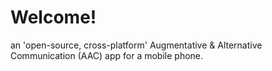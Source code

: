 # Welcome!

an 'open-source, cross-platform' Augmentative &amp; Alternative Communication (AAC) app for a mobile phone.


